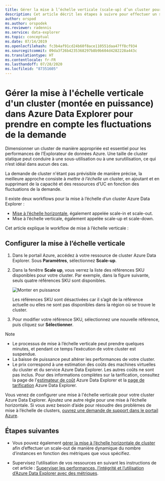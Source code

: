 ```yaml
---
title: Gérer la mise à l’échelle verticale (scale-up) d’un cluster pour répondre à la demande dans Azure Data Explorer
description: Cet article décrit les étapes à suivre pour effectuer un scale-up et un scale-down de la taille d’un cluster Azure Data Explorer en fonction des fluctuations de la demande.
author: orspod
ms.author: orspodek
ms.reviewer: radennis
ms.service: data-explorer
ms.topic: conceptual
ms.date: 07/14/2019
ms.openlocfilehash: fc3b4af91cd24b60f8ace110551daa47ff8cf934
ms.sourcegitcommit: 09da3f26b4235368297b8b9b604d4282228a443c
ms.translationtype: HT
ms.contentlocale: fr-FR
ms.lasthandoff: 07/28/2020
ms.locfileid: "87351605"
---
```

# <a name="manage-cluster-vertical-scaling-scale-up-in-azure-data-explorer-to-accommodate-changing-demand"></a>Gérer la mise à l'échelle verticale d'un cluster (montée en puissance) dans Azure Data Explorer pour prendre en compte les fluctuations de la demande

Dimensionner un cluster de manière appropriée est essentiel pour les performances de l’Explorateur de données Azure. Une taille de cluster statique peut conduire à une sous-utilisation ou à une surutilisation, ce qui n’est idéal dans aucun des cas.

La demande de cluster n'étant pas prévisible de manière précise, la meilleure approche consiste à *mettre à l’échelle* un cluster, en ajoutant et en supprimant de la capacité et des ressources d’UC en fonction des fluctuations de la demande. 

Il existe deux workflows pour la mise à l’échelle d’un cluster Azure Data Explorer :

* [Mise à l’échelle horizontale](manage-cluster-horizontal-scaling.md), également appelée scale-in et scale-out.
* Mise à l’échelle verticale, également appelée scale-up et scale-down.

Cet article explique le workflow de mise à l’échelle verticale :

## <a name="configure-vertical-scaling"></a>Configurer la mise à l’échelle verticale

1. Dans le portail Azure, accédez à votre ressource de cluster Azure Data Explorer. Sous **Paramètres**, sélectionnez **Scale-up**.

1. Dans la fenêtre **Scale up**, vous verrez la liste des références SKU disponibles pour votre cluster. Par exemple, dans la figure suivante, seuls quatre références SKU sont disponibles.

    ![Monter en puissance](media/manage-cluster-vertical-scaling/scale-up.png)

    Les références SKU sont désactivées car il s’agit de la référence actuelle ou elles ne sont pas disponibles dans la région où se trouve le cluster.

1. Pour modifier votre référence SKU, sélectionnez une nouvelle référence, puis cliquez sur **Sélectionner**.

> [!NOTE]
> * Le processus de mise à l’échelle verticale peut prendre quelques minutes, et pendant ce temps l’exécution de votre cluster est suspendue. 
> * La baisse de puissance peut altérer les performances de votre cluster.
> * Le prix correspond à une estimation des coûts des machines virtuelles du cluster et du service Azure Data Explorer. Les autres coûts ne sont pas inclus. Pour des informations complètes sur la tarification, consultez la page de l'[estimateur de coût](https://dataexplorer.azure.com/AzureDataExplorerCostEstimator.html) Azure Data Explorer et la [page de tarification](https://azure.microsoft.com/pricing/details/data-explorer/) Azure Data Explorer.

Vous venez de configurer une mise à l'échelle verticale pour votre cluster Azure Data Explorer. Ajoutez une autre règle pour une mise à l’échelle horizontale. Si vous avez besoin d’aide pour résoudre des problèmes de mise à l’échelle de clusters, [ouvrez une demande de support dans le portail Azure](https://portal.azure.com/#blade/Microsoft_Azure_Support/HelpAndSupportBlade/overview).

## <a name="next-steps"></a>Étapes suivantes

* Vous pouvez également [gérer la mise à l’échelle horizontale de cluster](manage-cluster-horizontal-scaling.md) afin d’effectuer un scale-out de manière dynamique du nombre d’instances en fonction des métriques que vous spécifiez.

* Supervisez l’utilisation de vos ressources en suivant les instructions de cet article : [Superviser les performances, l’intégrité et l’utilisation d’Azure Data Explorer avec des métriques](using-metrics.md).

